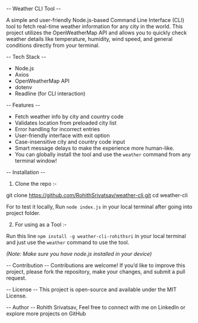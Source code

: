 -- Weather CLI Tool --

A simple and user-friendly Node.js-based Command Line Interface (CLI) tool to fetch real-time weather information for any city in the world. This project utilizes the OpenWeatherMap API and allows you to quickly check weather details like temperature, humidity, wind speed, and general conditions directly from your terminal.

-- Tech Stack --

- Node.js
- Axios
- OpenWeatherMap API
- dotenv
- Readline (for CLI interaction)

-- Features --

- Fetch weather info by city and country code
- Validates location from preloaded city list
- Error handling for incorrect entries
- User-friendly interface with exit option
- Case-insensitive city and country code input
- Smart message delays to make the experience more human-like.
- You can globally install the tool and use the `weather` command from any terminal window!

-- Installation --

1. Clone the repo :-

git clone https://github.com/RohithSrivatsav/weather-cli.git
cd weather-cli

For to test it locally, Run `node index.js` in your local terminal after going into project folder.

2. For using as a Tool :-

Run this line 
`npm install -g weather-cli-rohithsri`
in your local terminal and just use the `weather` command to use the tool.

*(Note: Make sure you have node.js installed in your device)* 

-- Contribution --
Contributions are welcome! If you’d like to improve this project, please fork the repository, make your changes, and submit a pull request.

-- License --
This project is open-source and available under the MIT License.

-- Author --
Rohith Srivatsav, 
Feel free to connect with me on LinkedIn or explore more projects on GitHub
